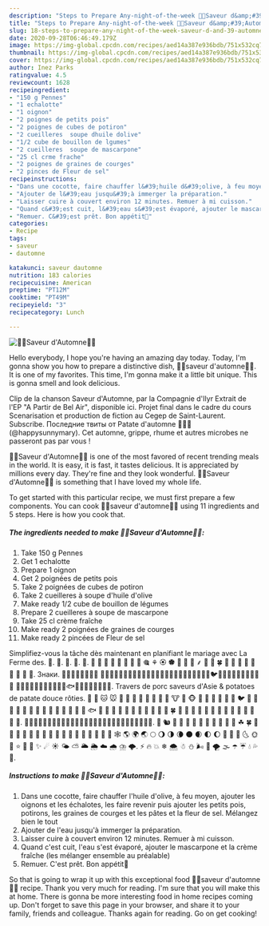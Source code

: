 ```yaml
---
description: "Steps to Prepare Any-night-of-the-week 🍁🌰Saveur d&amp;#39;Automne🌰🍂"
title: "Steps to Prepare Any-night-of-the-week 🍁🌰Saveur d&amp;#39;Automne🌰🍂"
slug: 18-steps-to-prepare-any-night-of-the-week-saveur-d-and-39-automne
date: 2020-09-28T06:46:49.179Z
image: https://img-global.cpcdn.com/recipes/aed14a387e936bdb/751x532cq70/🍁🌰saveur-dautomne🌰🍂-photo-principale-de-la-recette.jpg
thumbnail: https://img-global.cpcdn.com/recipes/aed14a387e936bdb/751x532cq70/🍁🌰saveur-dautomne🌰🍂-photo-principale-de-la-recette.jpg
cover: https://img-global.cpcdn.com/recipes/aed14a387e936bdb/751x532cq70/🍁🌰saveur-dautomne🌰🍂-photo-principale-de-la-recette.jpg
author: Inez Parks
ratingvalue: 4.5
reviewcount: 1628
recipeingredient:
- "150 g Pennes"
- "1 echalotte"
- "1 oignon"
- "2 poignes de petits pois"
- "2 poignes de cubes de potiron"
- "2 cueilleres  soupe dhuile dolive"
- "1/2 cube de bouillon de lgumes"
- "2 cueilleres  soupe de mascarpone"
- "25 cl crme frache"
- "2 poignes de graines de courges"
- "2 pinces de Fleur de sel"
recipeinstructions:
- "Dans une cocotte, faire chauffer l&#39;huile d&#39;olive, à feu moyen, ajouter les oignons et les échalotes, les faire revenir puis ajouter les petits pois, potirons, les graines de courges et les pâtes et la fleur de sel. Mélangez bien le tout"
- "Ajouter de l&#39;eau jusqu&#39;à immerger la préparation."
- "Laisser cuire à couvert environ 12 minutes. Remuer à mi cuisson."
- "Quand c&#39;est cuit, l&#39;eau s&#39;est évaporé, ajouter le mascarpone et la crème fraîche (les mélanger ensemble au préalable)"
- "Remuer. C&#39;est prêt. Bon appétit🍴"
categories:
- Recipe
tags:
- saveur
- dautomne

katakunci: saveur dautomne 
nutrition: 183 calories
recipecuisine: American
preptime: "PT12M"
cooktime: "PT49M"
recipeyield: "3"
recipecategory: Lunch

---
```



![🍁🌰Saveur d&#39;Automne🌰🍂](https://img-global.cpcdn.com/recipes/aed14a387e936bdb/751x532cq70/🍁🌰saveur-dautomne🌰🍂-photo-principale-de-la-recette.jpg)

Hello everybody, I hope you're having an amazing day today. Today, I'm gonna show you how to prepare a distinctive dish, 🍁🌰saveur d&#39;automne🌰🍂. It is one of my favorites. This time, I'm gonna make it a little bit unique. This is gonna smell and look delicious.

Clip de la chanson Saveur d&#39;Automne, par la Compagnie d&#39;Ilyr Extrait de l&#39;EP &#34;A Partir de Bel Air&#34;, disponible ici. Projet final dans le cadre du cours Scenarisation et production de fiction au Cegep de Saint-Laurent. Subscribe. Последние твиты от Patate d&#39;automne 🍁🍂🌰 (@happysunnymary). Cet automne, grippe, rhume et autres microbes ne passeront pas par vous !

🍁🌰Saveur d&#39;Automne🌰🍂 is one of the most favored of recent trending meals in the world. It is easy, it is fast, it tastes delicious. It is appreciated by millions every day. They're fine and they look wonderful. 🍁🌰Saveur d&#39;Automne🌰🍂 is something that I have loved my whole life.


To get started with this particular recipe, we must first prepare a few components. You can cook 🍁🌰saveur d&#39;automne🌰🍂 using 11 ingredients and 5 steps. Here is how you cook that.

<!--inarticleads1-->

##### The ingredients needed to make 🍁🌰Saveur d&#39;Automne🌰🍂:

1. Take 150 g Pennes
1. Get 1 echalotte
1. Prepare 1 oignon
1. Get 2 poignées de petits pois
1. Take 2 poignées de cubes de potiron
1. Take 2 cueilleres à soupe d&#39;huile d&#39;olive
1. Make ready 1/2 cube de bouillon de légumes
1. Prepare 2 cueilleres à soupe de mascarpone
1. Take 25 cl crème fraîche
1. Make ready 2 poignées de graines de courges
1. Make ready 2 pincées de Fleur de sel


Simplifiez-vous la tâche dès maintenant en planifiant le mariage avec La Ferme des. 🍁. 🍂. 🍃. 🌰. 🍞. 💮 🌸 🌷 🌹 🌺 🌻 🌼 🥀 🎕 ⚘ 🏵 🏶 🌱 🌽 🌾 ⸙ 🌰 🌿 🍀 🍁 🍂 🍃 🌵 🌴 🎋 🎄 🌲 🌳. Знаки. 👐🌱🌴🌵🌷🌸🌹🌺 🌻🌼💐🌾🌿🍀🍁🍂🍃🍄🌰🐭🐹🐮🐯🐰🐱🐎🐴🐑🐔🐤🐣🐥🐦🐧🐘🐫🐗🐷🐽🐩🐶🐺🐻 🐨🐼🐵🐒🐲🐍🐢🐸🐳🐬🐙🐟🐠🐡🐚🐌🐛🐜🐝🐞. Travers de porc saveurs d&#39;Asie &amp; potatoes de patate douce rôties. 🐶 🐺 🐱 🐭 🐹 🐰 🐸 🐯 🐨 🐻 🐷 🐽 🐮 🐗 🐵 🐒 🐴 🐑 🐘 🐼 🐧 🐦 🐤 🐥 🐣 🐔 🐍 🐢 🐛 🐝 🐜 🐞 🐌 🐙 🐚 🐠 🐟 🐬 🐳 🐎 🐲 🐡 🐫 🐩 🐾 💐 🌸 🌷 🍀 🌹 🌻 🌺 🍁 🍃 🍂 🌿 🌾 🍄 🌵 🌴 🌰 🌱 🌼. 🌼🌻🌺🌹🌸🌷🌵🌴🌳🌲🌱🌰🍄🍃🍂🍁🍀🌿🌾🌽🎑🎐🎏🎎🎍🎌🎋🎊. 🐇 🐿 🐾 🐉 🐲 🌵 🎄 🌲 🌳 🌴 🌱 🌿 ☘ 🍀 🎍 🎋 🍃 🍂 🍁 🌾 🌺 🌻 🌹 🌷 🌼 🌸 💐 🍄 🌰 🎃 🐚 🕸 🌎 🌍 🌏 🌕 🌖 🌗 🌘 🌑 🌒 🌓 🌔 🌚 🌝 🌛 🌜 🌞 🌙 ⭐ 🌟 💫 ✨ ☄ ☀ 🌤 ⛅ 🌥 🌦 ☁ 🌧 ⛈ 🌩. ⚡ 🔥 💥 ❄ 🌨 ☃ ⛄ 🌬 💨 🌪 🌫 ☂ ☔ 💧 💦 🌊. 

<!--inarticleads2-->

##### Instructions to make 🍁🌰Saveur d&#39;Automne🌰🍂:

1. Dans une cocotte, faire chauffer l&#39;huile d&#39;olive, à feu moyen, ajouter les oignons et les échalotes, les faire revenir puis ajouter les petits pois, potirons, les graines de courges et les pâtes et la fleur de sel. Mélangez bien le tout
1. Ajouter de l&#39;eau jusqu&#39;à immerger la préparation.
1. Laisser cuire à couvert environ 12 minutes. Remuer à mi cuisson.
1. Quand c&#39;est cuit, l&#39;eau s&#39;est évaporé, ajouter le mascarpone et la crème fraîche (les mélanger ensemble au préalable)
1. Remuer. C&#39;est prêt. Bon appétit🍴




So that is going to wrap it up with this exceptional food 🍁🌰saveur d&#39;automne🌰🍂 recipe. Thank you very much for reading. I'm sure that you will make this at home. There is gonna be more interesting food in home recipes coming up. Don't forget to save this page in your browser, and share it to your family, friends and colleague. Thanks again for reading. Go on get cooking!
